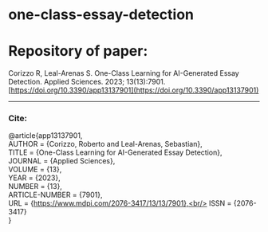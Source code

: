 # one-class-essay-detection

# Repository of paper:
Corizzo R, Leal-Arenas S. One-Class Learning for AI-Generated Essay Detection. Applied Sciences. 2023; 13(13):7901. [https://doi.org/10.3390/app13137901](https://doi.org/10.3390/app13137901)

------  
### Cite:
@article{app13137901,<br/>
AUTHOR = {Corizzo, Roberto and Leal-Arenas, Sebastian},<br/>
TITLE = {One-Class Learning for AI-Generated Essay Detection},<br/>
JOURNAL = {Applied Sciences},<br/>
VOLUME = {13},<br/>
YEAR = {2023},<br/>
NUMBER = {13},<br/>
ARTICLE-NUMBER = {7901},<br/>
URL = {https://www.mdpi.com/2076-3417/13/13/7901},<br/>
ISSN = {2076-3417}<br/>
}
